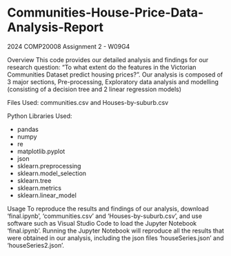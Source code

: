 # Communities-House-Price-Data-Analysis-Report

2024 COMP20008 Assignment 2 - W09G4

Overview
This code provides our detailed analysis and findings for our research question: “To what extent do the features in the Victorian Communities Dataset predict housing prices?”. Our analysis is composed of 3 major sections, Pre-processing, Exploratory data analysis and modelling (consisting of a decision tree and 2 linear regression models)

Files Used: 
communities.csv and Houses-by-suburb.csv

Python Libraries Used:
- pandas
- numpy
- re
- matplotlib.pyplot
- json
- sklearn.preprocessing
- sklearn.model_selection
- sklearn.tree
- sklearn.metrics
- sklearn.linear_model

Usage 
To reproduce the results and findings of our analysis, download ‘final.ipynb’, ‘communities.csv’ and ‘Houses-by-suburb.csv’, and use software such as Visual Studio Code to load the Jupyter Notebook ‘final.ipynb’. Running the Jupyter Notebook will reproduce all the results that were obtained in our analysis, including the json files ‘houseSeries.json’ and ‘houseSeries2.json’.
